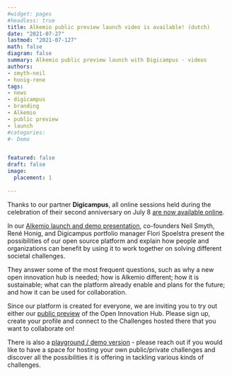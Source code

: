 ```yaml
---
#widget: pages
#headless: true
title: Alkemio public preview launch video is available! (dutch)
date: "2021-07-27"
lastmod: "2021-07-127"
math: false
diagram: false
summary: Alkemio public preview launch with Digicampus - videos
authors:
- smyth-neil
- honig-rene
tags:
- news
- digicampus
- branding
- Alkemio
- public preview
- launch
#categories:
#- Demo


featured: false
draft: false
image:
  placement: 1
  
---
```


Thanks to our partner **Digicampus**, all online sessions held during the celebration of their second anniversary on July 8 [are now available online](https://digicampus.tech/terugkijken-online-sessies-2-jaar-digicampus/).

In our [Alkemio launch and demo presentation](https://player.vimeo.com/video/577572460), co-founders Neil Smyth, René Honig, and Digicampus portfolio manager Flori Spoelstra present the possibilities of our open source platform and explain how people and organizations can benefit by using it to work together on solving different societal challenges. 

They answer some of the most frequent questions, such as why a new open innovation hub is needed; how is Alkemio different; how it is sustainable; what can the platform already enable and plans for the future; and how it can be used for collaboration. 

Since our platform is created for everyone, we are inviting you to try out either our [public preview](https://hub.alkem.io) of the Open Innovation Hub. Please sign up, create your profile and connect to the Challenges hosted there that you want to collaborate on!

There is also a [playground / demo version](https://demo.alkem.io) - please reach out if you would like to have a space for hosting your own public/private challenges and discover all the possibilities it is offering in tackling various kinds of challenges.




